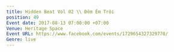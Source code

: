 ```yaml
---
title: Hidden Beat Vol 02 \\ Đêm Êm Trôi
position: 49
Event date: 2017-08-13 07:00:00 +07:00
Venue: Heritage Space
Event URL: https://www.facebook.com/events/1729654327329770/
Genre: live
---
```


